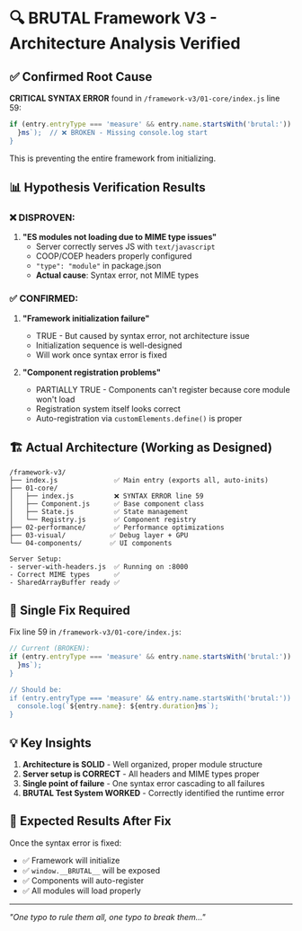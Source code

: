 # 🔍 BRUTAL Framework V3 - Architecture Analysis Verified

## ✅ Confirmed Root Cause

**CRITICAL SYNTAX ERROR** found in `/framework-v3/01-core/index.js` line 59:

```javascript
if (entry.entryType === 'measure' && entry.name.startsWith('brutal:')) {
  }ms`);  // ❌ BROKEN - Missing console.log start
}
```

This is preventing the entire framework from initializing.

## 📊 Hypothesis Verification Results

### ❌ DISPROVEN:
1. **"ES modules not loading due to MIME type issues"**
   - Server correctly serves JS with `text/javascript`
   - COOP/COEP headers properly configured
   - `"type": "module"` in package.json
   - **Actual cause**: Syntax error, not MIME types

### ✅ CONFIRMED:
1. **"Framework initialization failure"**
   - TRUE - But caused by syntax error, not architecture issue
   - Initialization sequence is well-designed
   - Will work once syntax error is fixed

2. **"Component registration problems"**
   - PARTIALLY TRUE - Components can't register because core module won't load
   - Registration system itself looks correct
   - Auto-registration via `customElements.define()` is proper

## 🏗️ Actual Architecture (Working as Designed)

```
/framework-v3/
├── index.js              ✅ Main entry (exports all, auto-inits)
├── 01-core/              
│   ├── index.js          ❌ SYNTAX ERROR line 59
│   ├── Component.js      ✅ Base component class
│   ├── State.js          ✅ State management
│   └── Registry.js       ✅ Component registry
├── 02-performance/       ✅ Performance optimizations
├── 03-visual/           ✅ Debug layer + GPU
└── 04-components/       ✅ UI components

Server Setup:
- server-with-headers.js  ✅ Running on :8000
- Correct MIME types      ✅
- SharedArrayBuffer ready ✅
```

## 🎯 Single Fix Required

Fix line 59 in `/framework-v3/01-core/index.js`:

```javascript
// Current (BROKEN):
if (entry.entryType === 'measure' && entry.name.startsWith('brutal:')) {
  }ms`);
}

// Should be:
if (entry.entryType === 'measure' && entry.name.startsWith('brutal:')) {
  console.log(`${entry.name}: ${entry.duration}ms`);
}
```

## 💡 Key Insights

1. **Architecture is SOLID** - Well organized, proper module structure
2. **Server setup is CORRECT** - All headers and MIME types proper
3. **Single point of failure** - One syntax error cascading to all failures
4. **BRUTAL Test System WORKED** - Correctly identified the runtime error

## 🚀 Expected Results After Fix

Once the syntax error is fixed:
- ✅ Framework will initialize
- ✅ `window.__BRUTAL__` will be exposed
- ✅ Components will auto-register
- ✅ All modules will load properly

---

*"One typo to rule them all, one typo to break them..."*